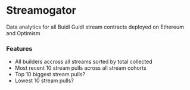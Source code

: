 # Streamogator

Data analytics for all Buidl Guidl stream contracts deployed on Ethereum and Optimism

### Features

- All builders accross all streams sorted by total collected
- Most recent 10 stream pulls across all stream cohorts
- Top 10 biggest stream pulls?
- Lowest 10 stream pulls?
